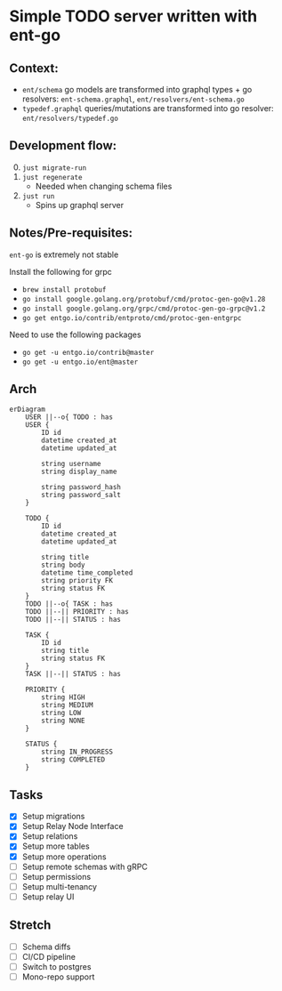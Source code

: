 # Simple TODO server written with ent-go

## Context:

- `ent/schema` go models are transformed into graphql types + go resolvers: `ent-schema.graphql`, `ent/resolvers/ent-schema.go`
- `typedef.graphql` queries/mutations are transformed into go resolver: `ent/resolvers/typedef.go`

## Development flow:

0. `just migrate-run`
1. `just regenerate`
   - Needed when changing schema files
2. `just run`
   - Spins up graphql server

## Notes/Pre-requisites:
`ent-go` is extremely not stable

Install the following for grpc
- `brew install protobuf`
- `go install google.golang.org/protobuf/cmd/protoc-gen-go@v1.28`
- `go install google.golang.org/grpc/cmd/protoc-gen-go-grpc@v1.2`
- `go get entgo.io/contrib/entproto/cmd/protoc-gen-entgrpc`

Need to use the following packages
- `go get -u entgo.io/contrib@master`
- `go get -u entgo.io/ent@master`


## Arch
```mermaid
erDiagram
    USER ||--o{ TODO : has
    USER {
        ID id
        datetime created_at
        datetime updated_at

        string username
        string display_name

        string password_hash
        string password_salt
    }

    TODO {
        ID id
        datetime created_at
        datetime updated_at

        string title
        string body
        datetime time_completed
        string priority FK
        string status FK
    }
    TODO ||--o{ TASK : has
    TODO ||--|| PRIORITY : has
    TODO ||--|| STATUS : has

    TASK {
        ID id
        string title
        string status FK
    }
    TASK ||--|| STATUS : has

    PRIORITY {
        string HIGH
        string MEDIUM
        string LOW
        string NONE
    }

    STATUS {
        string IN_PROGRESS
        string COMPLETED
    }
```

## Tasks
- [x] Setup migrations
- [x] Setup Relay Node Interface
- [x] Setup relations
- [x] Setup more tables
- [x] Setup more operations
- [ ] Setup remote schemas with gRPC
- [ ] Setup permissions
- [ ] Setup multi-tenancy
- [ ] Setup relay UI

## Stretch
- [ ] Schema diffs
- [ ] CI/CD pipeline
- [ ] Switch to postgres
- [ ] Mono-repo support